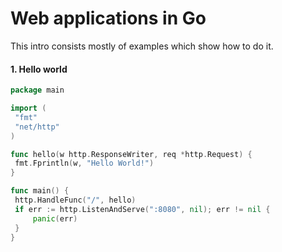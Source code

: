 Web applications in Go
======================

This intro consists mostly of examples which show how to do it.

#### 1. Hello world
 ```go
package main

import (
  "fmt"
  "net/http"
)

func hello(w http.ResponseWriter, req *http.Request) {
  fmt.Fprintln(w, "Hello World!")
}

func main() {
  http.HandleFunc("/", hello)
  if err := http.ListenAndServe(":8080", nil); err != nil {
      panic(err)
  }
}
 ```
